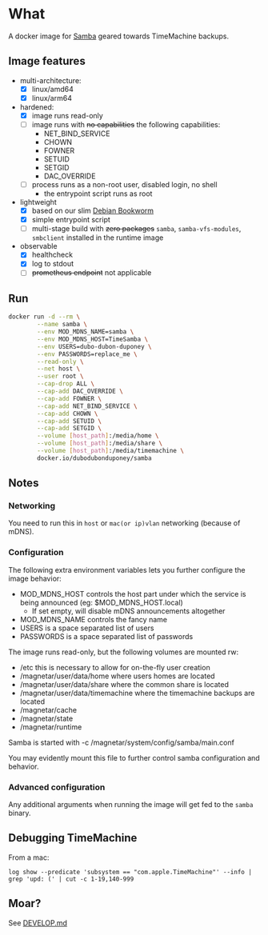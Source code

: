 # What

A docker image for [Samba](https://www.samba.org/) geared towards TimeMachine backups.

## Image features

 * multi-architecture:
   * [x] linux/amd64
   * [x] linux/arm64
 * hardened:
    * [x] image runs read-only
    * [ ] image runs with ~~no capabilities~~ the following capabilities:
        * NET_BIND_SERVICE
        * CHOWN
        * FOWNER
        * SETUID
        * SETGID
        * DAC_OVERRIDE
    * [ ] process runs as a non-root user, disabled login, no shell
        * the entrypoint script runs as root
 * lightweight
    * [x] based on our slim [Debian Bookworm](https://github.com/dubo-dubon-duponey/docker-debian)
    * [x] simple entrypoint script
    * [ ] multi-stage build with ~~zero packages~~ `samba`, `samba-vfs-modules`, `smbclient` installed in the runtime image
 * observable
    * [x] healthcheck
    * [x] log to stdout
    * [ ] ~~prometheus endpoint~~ not applicable

## Run


```bash
docker run -d --rm \
        --name samba \
        --env MOD_MDNS_NAME=samba \
        --env MOD_MDNS_HOST=TimeSamba \
        --env USERS=dubo-dubon-duponey \
        --env PASSWORDS=replace_me \
        --read-only \
        --net host \
        --user root \
        --cap-drop ALL \
        --cap-add DAC_OVERRIDE \
        --cap-add FOWNER \
        --cap-add NET_BIND_SERVICE \
        --cap-add CHOWN \
        --cap-add SETUID \
        --cap-add SETGID \
        --volume [host_path]:/media/home \
        --volume [host_path]:/media/share \
        --volume [host_path]:/media/timemachine \
        docker.io/dubodubonduponey/samba
```

## Notes

### Networking

You need to run this in `host` or `mac(or ip)vlan` networking (because of mDNS).

### Configuration

The following extra environment variables lets you further configure the image behavior:

* MOD_MDNS_HOST controls the host part under which the service is being announced (eg: $MOD_MDNS_HOST.local)
  * If set empty, will disable mDNS announcements altogether
* MOD_MDNS_NAME controls the fancy name
* USERS is a space separated list of users
* PASSWORDS is a space separated list of passwords

The image runs read-only, but the following volumes are mounted rw:
* /etc this is necessary to allow for on-the-fly user creation
* /magnetar/user/data/home where users homes are located
* /magnetar/user/data/share where the common share is located
* /magnetar/user/data/timemachine where the timemachine backups are located
* /magnetar/cache
* /magnetar/state
* /magnetar/runtime

Samba is started with -c /magnetar/system/config/samba/main.conf

You may evidently mount this file to further control samba configuration and behavior.

### Advanced configuration

Any additional arguments when running the image will get fed to the `samba` binary.

## Debugging TimeMachine

From a mac:

```
log show --predicate 'subsystem == "com.apple.TimeMachine"' --info | grep 'upd: (' | cut -c 1-19,140-999
```

## Moar?

See [DEVELOP.md](DEVELOP.md)
